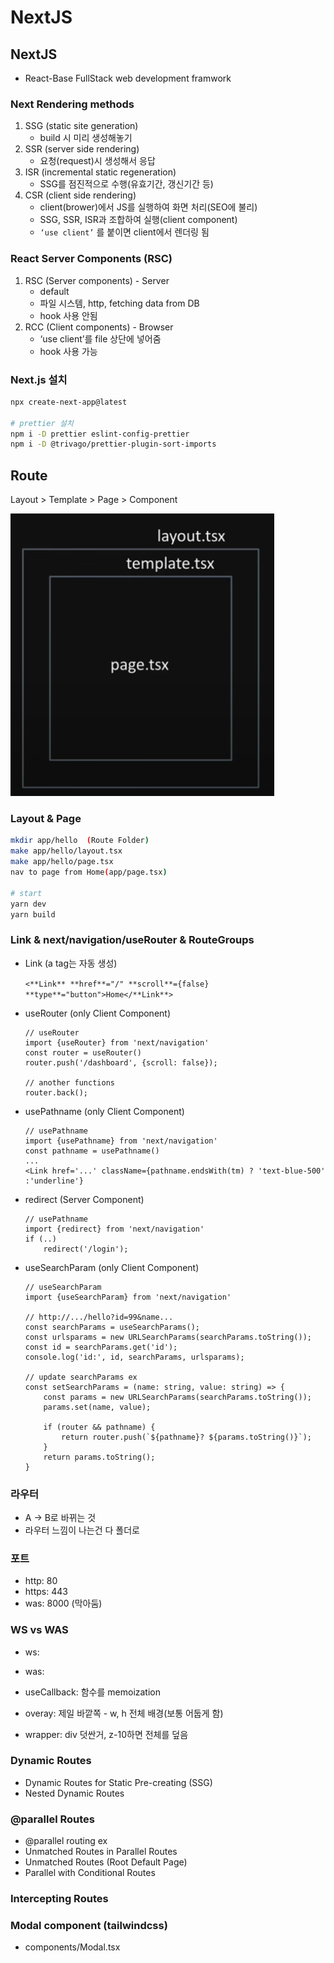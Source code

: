 # NextJS

## NextJS

- React-Base FullStack web development framwork

### Next Rendering methods

1. SSG (static site generation)
    - build 시 미리 생성해놓기
2. SSR (server side rendering)
    - 요청(request)시 생성해서 응답
3. ISR (incremental static regeneration)
    - SSG를 점진적으로 수행(유효기간, 갱신기간 등)
4. CSR (client side rendering)
    - client(brower)에서 JS를 실행하여 화면 처리(SEO에 불리)
    - SSG, SSR, ISR과 조합하여 실행(client component)
    - `‘use client’` 를 붙이면 client에서 렌더링 됨

### React Server Components (RSC)

1. RSC (Server components) - Server
    - default
    - 파일 시스템, http, fetching data from DB
    - hook 사용 안됨
2. RCC (Client components) - Browser
    - ‘use client’를 file 상단에 넣어줌
    - hook 사용 가능

### Next.js 설치

```bash
npx create-next-app@latest

# prettier 설치
npm i -D prettier eslint-config-prettier
npm i -D @trivago/prettier-plugin-sort-imports
```

## Route

Layout > Template > Page > Component

![next_1](next/1.png)

### Layout & Page

```bash
mkdir app/hello  (Route Folder)
make app/hello/layout.tsx 
make app/hello/page.tsx
nav to page from Home(app/page.tsx) 

# start
yarn dev
yarn build
```

### Link & next/navigation/useRouter & RouteGroups

- Link (a tag는 자동 생성)
    
    `<**Link** **href**="/" **scroll**={false} **type**="button">Home</**Link**>`
    
- useRouter (only Client Component)
    
    ```tsx
    // useRouter
    import {useRouter} from 'next/navigation'
    const router = useRouter()
    router.push('/dashboard', {scroll: false});
    
    // another functions
    router.back();
    ```
    
- usePathname (only Client Component)
    
    ```tsx
    // usePathname
    import {usePathname} from 'next/navigation'
    const pathname = usePathname()
    ...
    <Link href='...' className={pathname.endsWith(tm) ? 'text-blue-500' :'underline'}
    ```
    
- redirect (Server Component)
    
    ```tsx
    // usePathname
    import {redirect} from 'next/navigation'
    if (..)
    	redirect('/login');
    ```
    
- useSearchParam (only Client Component)
    
    ```tsx
    // useSearchParam
    import {useSearchParam} from 'next/navigation'
    
    // http://.../hello?id=99&name...
    const searchParams = useSearchParams();
    const urlsparams = new URLSearchParams(searchParams.toString());
    const id = searchParams.get('id');
    console.log('id:', id, searchParams, urlsparams);
    
    // update searchParams ex
    const setSearchParams = (name: string, value: string) => {
    	const params = new URLSearchParams(searchParams.toString());
    	params.set(name, value);
    	
    	if (router && pathname) {
    		return router.push(`${pathname}? ${params.toString()}`);
    	}
    	return params.toString();
    }
    ```
    

### 라우터

- A → B로 바뀌는 것
- 라우터 느낌이 나는건 다 폴더로

### 포트

- http: 80
- https: 443
- was: 8000 (막아둠)

### WS vs WAS

- ws:
- was:

- useCallback: 함수를 memoization
- overay: 제일 바깥쪽 - w, h 전체 배경(보통 어둡게 함)
- wrapper: div 덧싼거, z-10하면 전체를 덮음

### Dynamic Routes

- Dynamic Routes for Static Pre-creating (SSG)
- Nested Dynamic Routes

### @parallel Routes

- @parallel routing ex
- Unmatched Routes in Parallel Routes
- Unmatched Routes (Root Default Page)
- Parallel with Conditional Routes

### Intercepting Routes

### Modal component (tailwindcss)

- components/Modal.tsx